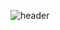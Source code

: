 ![header](https://capsule-render.vercel.app/api?type=rectd&color=0:fc4a1a,100:f7b733&height=80&section=header&text=Hi%20Everyone!&fontSize=50&animation=fadeIn)
